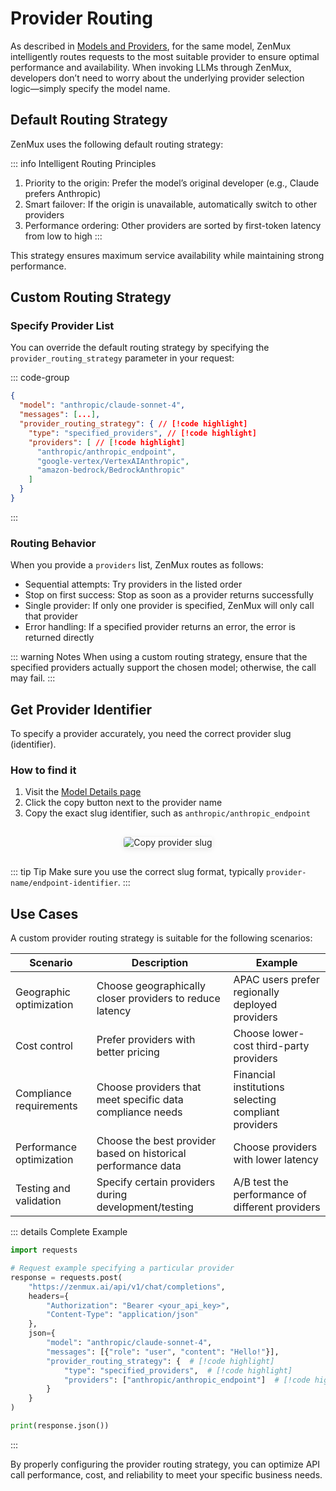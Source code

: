 # Provider Routing

As described in [Models and Providers](https://docs.zenmux.ai/zh/about/models-and-providers.html), for the same model, ZenMux intelligently routes requests to the most suitable provider to ensure optimal performance and availability. When invoking LLMs through ZenMux, developers don’t need to worry about the underlying provider selection logic—simply specify the model name.

## Default Routing Strategy

ZenMux uses the following default routing strategy:

::: info Intelligent Routing Principles

1. Priority to the origin: Prefer the model’s original developer (e.g., Claude prefers Anthropic)
2. Smart failover: If the origin is unavailable, automatically switch to other providers
3. Performance ordering: Other providers are sorted by first-token latency from low to high
   :::

This strategy ensures maximum service availability while maintaining strong performance.

## Custom Routing Strategy

### Specify Provider List

You can override the default routing strategy by specifying the `provider_routing_strategy` parameter in your request:

::: code-group

```json [Request Example]
{
  "model": "anthropic/claude-sonnet-4",
  "messages": [...],
  "provider_routing_strategy": { // [!code highlight]
    "type": "specified_providers", // [!code highlight]
    "providers": [ // [!code highlight]
      "anthropic/anthropic_endpoint",
      "google-vertex/VertexAIAnthropic",
      "amazon-bedrock/BedrockAnthropic"
    ]
  }
}
```

:::

### Routing Behavior

When you provide a `providers` list, ZenMux routes as follows:

- Sequential attempts: Try providers in the listed order
- Stop on first success: Stop as soon as a provider returns successfully
- Single provider: If only one provider is specified, ZenMux will only call that provider
- Error handling: If a specified provider returns an error, the error is returned directly

::: warning Notes
When using a custom routing strategy, ensure that the specified providers actually support the chosen model; otherwise, the call may fail.
:::

## Get Provider Identifier

To specify a provider accurately, you need the correct provider slug (identifier).

### How to find it

1. Visit the [Model Details page](https://zenmux.ai/models)
2. Click the copy button next to the provider name
3. Copy the exact slug identifier, such as `anthropic/anthropic_endpoint`

<div style="text-align: center;">
  <img src="https://cdn.marmot-cloud.com/storage/zenmux/2025/08/22/j5hXtcH/provider-slug.png" 
       alt="Copy provider slug" 
       style="width: auto; max-width: 400px; border-radius: 4px; box-shadow: 0 2px 8px rgba(0, 0, 0, 0.1); margin: 16px 0;"
       loading="lazy" />
</div>

::: tip Tip
Make sure you use the correct slug format, typically `provider-name/endpoint-identifier`.
:::

## Use Cases

A custom provider routing strategy is suitable for the following scenarios:

| Scenario              | Description                                  | Example                                   |
| --------------------- | -------------------------------------------- | ----------------------------------------- |
| Geographic optimization | Choose geographically closer providers to reduce latency | APAC users prefer regionally deployed providers |
| Cost control          | Prefer providers with better pricing         | Choose lower-cost third-party providers   |
| Compliance requirements | Choose providers that meet specific data compliance needs | Financial institutions selecting compliant providers |
| Performance optimization | Choose the best provider based on historical performance data | Choose providers with lower latency       |
| Testing and validation | Specify certain providers during development/testing | A/B test the performance of different providers |

::: details Complete Example

```python
import requests

# Request example specifying a particular provider
response = requests.post(
    "https://zenmux.ai/api/v1/chat/completions",
    headers={
        "Authorization": "Bearer <your_api_key>",
        "Content-Type": "application/json"
    },
    json={
        "model": "anthropic/claude-sonnet-4",
        "messages": [{"role": "user", "content": "Hello!"}],
        "provider_routing_strategy": {  # [!code highlight]
            "type": "specified_providers",  # [!code highlight]
            "providers": ["anthropic/anthropic_endpoint"]  # [!code highlight]
        }
    }
)

print(response.json())
```

:::

By properly configuring the provider routing strategy, you can optimize API call performance, cost, and reliability to meet your specific business needs.